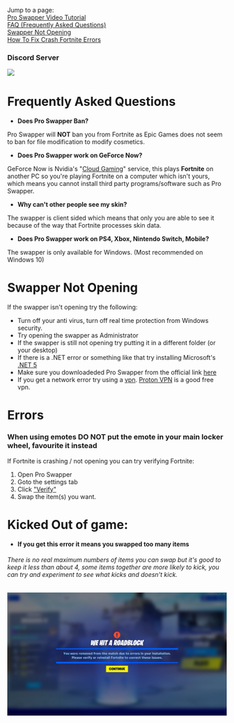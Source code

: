 Jump to a page: <br>
[Pro Swapper Video Tutorial](https://youtu.be/cFWh3P5TDuI) <br>
[FAQ (Frequently Asked Questions)](#frequently-asked-questions) <br>
[Swapper Not Opening](#swapper-not-opening) <br>
[How To Fix Crash Fortnite Errors](#errors) <br>

### Discord Server
<a href="https://discord.gg/X3Bg3JwPTC"><img src="https://discord.com/api/guilds/703033424541384784/widget.png?style=banner2"></a>

# Frequently Asked Questions

- **Does Pro Swapper Ban?**

Pro Swapper will **NOT** ban you from Fortnite as Epic Games does not seem to ban for file modification to modify cosmetics.

- **Does Pro Swapper work on GeForce Now?**

GeForce Now is Nvidia's "[Cloud Gaming](https://en.wikipedia.org/wiki/Cloud_gaming)" service, this plays **Fortnite** on another PC so you're playing Fortnite on a computer which isn't yours, which means you cannot install third party programs/software such as Pro Swapper.

- **Why can't other people see my skin?**

The swapper is client sided which means that only you are able to see it because of the way that Fortnite processes skin data.

- **Does Pro Swapper work on PS4, Xbox, Nintendo Switch, Mobile?**


The swapper is only available for Windows. (Most recommended on Windows 10)


# Swapper Not Opening

If the swapper isn't opening try the following:
- Turn off your anti virus, turn off real time protection from Windows security.
- Try opening the swapper as Administrator
- If the swapper is still not opening try putting it in a different folder (or your desktop)
- If there is a .NET error or something like that try installing Microsoft's [.NET 5](https://dotnet.microsoft.com/download/dotnet/thank-you/runtime-desktop-5.0.6-windows-x64-installer)
- Make sure you downloadeded Pro Swapper from the official link [here](https://link-to.net/86737/proswapper)
- If you get a network error try using a [vpn](https://en.wikipedia.org/wiki/Virtual_private_network). [Proton VPN](https://protonvpn.com) is a good free vpn.

# Errors

### **When using emotes DO NOT put the emote in your main locker wheel, favourite it instead**


If Fortnite is crashing / not opening you can try verifying Fortnite:
1. Open Pro Swapper
2. Goto the settings tab
3. Click ["Verify"](https://github.com/Pro-Swapper/faq/blob/main/Images/Verify.png?raw=true)
4. Swap the item(s) you want.

# Kicked Out of game:

- **If you get this error it means you swapped too many items**
###### There is no real maximum numbers of items you can swap but it's good to keep it less than about 4, some items together are more likely to kick, you can try and experiment to see what kicks and doesn't kick.

![](https://github.com/Pro-Swapper/faq/blob/main/Images/TooManyItems.jpeg?raw=true)
